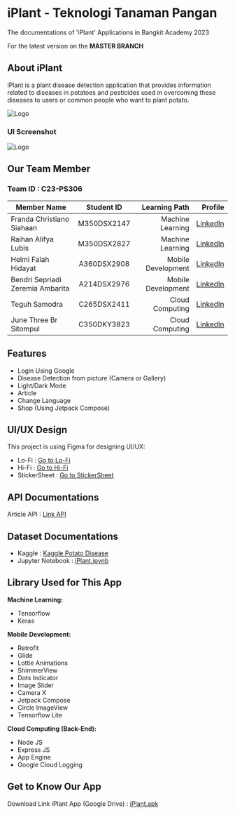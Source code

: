 
# iPlant - Teknologi Tanaman Pangan

The documentations of 'iPlant' Applications in Bangkit Academy 2023

For the latest version on the **MASTER BRANCH**


## About iPlant
iPlant is a plant disease detection application that provides information related to diseases in potatoes and pesticides used in overcoming these diseases to users or common people who want to plant potato.

![Logo](https://firebasestorage.googleapis.com/v0/b/iplant-login.appspot.com/o/logo%20iPlant.png?alt=media&token=2719bef8-e95e-4539-81fd-37804179bcb8)


### UI Screenshot
![Logo](https://firebasestorage.googleapis.com/v0/b/iplant-login.appspot.com/o/Cover%20Documentations.png?alt=media&token=94e60041-ecda-46fe-9a07-ec2db79d03f9)


## Our Team Member

### Team ID : C23-PS306

| Member Name | Student ID | Learning Path | Profile |
| ----------- | :---------: | ----------: | ----------: |
| Franda Christiano Siahaan | M350DSX2147 | Machine Learning | [LinkedIn](https://www.linkedin.com/in/franda-christiano-siahaan-9813a1242/) |
| Raihan Alifya Lubis | M350DSX2827 | Machine Learning | [LinkedIn](https://www.linkedin.com/in/raihanalifyalbs/) |
| Helmi Falah Hidayat | A360DSX2908 | Mobile Development | [LinkedIn](https://www.linkedin.com/in/helmi-falah-hidayat-6a85b8254/) |
| Bendri Sepriadi Zeremia Ambarita | A214DSX2976 | Mobile Development | [LinkedIn](https://www.linkedin.com/in/bendri-sepriadi-zeremia-ambarita-aa65b7271/) |
| Teguh Samodra | C265DSX2411 | Cloud Computing | [LinkedIn](https://www.linkedin.com/in/teguh-samodra-0340a4255/) |
| June Three Br Sitompul | C350DKY3823 | Cloud Computing | [LinkedIn](https://www.linkedin.com/in/junethreebrsitompul/) |


## Features

- Login Using Google
- Disease Detection from picture (Camera or Gallery)
- Light/Dark Mode
- Article
- Change Language
- Shop (Using Jetpack Compose)


## UI/UX Design

This project is using Figma for designing UI/UX:

- Lo-Fi : [Go to Lo-Fi]( https://www.figma.com/file/AxcgxiV1nmeAhnrnBsTLja/iPlant-Capstone-Bangkit?type=design&node-id=0%3A1&t=giz0kIxKD3K2NTEd-1 )
- Hi-Fi : [Go to Hi-Fi]( https://www.figma.com/file/AxcgxiV1nmeAhnrnBsTLja/iPlant-Capstone-Bangkit?type=design&node-id=22%3A24&t=giz0kIxKD3K2NTEd-1 )
- StickerSheet : [Go to StickerSheet]( https://www.figma.com/file/AxcgxiV1nmeAhnrnBsTLja/iPlant-Capstone-Bangkit?type=design&node-id=30%3A91&t=giz0kIxKD3K2NTEd-1 )


## API Documentations

Article API : [Link API](https://projectakhir-389202.et.r.appspot.com/news)



## Dataset Documentations

- Kaggle : [Kaggle Potato Disease](https://www.kaggle.com/datasets/rizwan123456789/potato-disease-leaf-datasetpld )
- Jupyter Notebook : [iPlant.ipynb](https://github.com/Slovox/capstone/blob/main/iPlant.ipynb)
## Library Used for This App
**Machine Learning:**
- Tensorflow
- Keras

**Mobile Development:** 
- Retrofit 
- Glide
- Lottie Animations
- ShimmerView
- Dots Indicator
- Image Slider
- Camera X
- Jetpack Compose
- Circle ImageView
- Tensorflow Lite

**Cloud Computing (Back-End):** 
- Node JS
- Express JS
- App Engine
- Google Cloud Logging


## Get to Know Our App

Download Link iPlant App (Google Drive) : [iPlant.apk](https://drive.google.com/file/d/1Qzxno6OnApqQpcOT4AiobhgtUMrgfolJ/view?usp=sharing)
